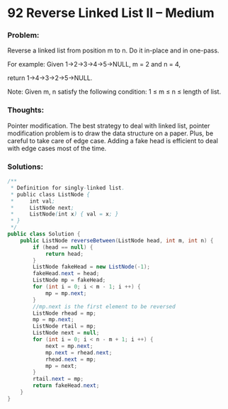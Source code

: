 # 92 Reverse Linked List II – Medium



### Problem:



Reverse a linked list from position m to n. Do it in-place and in one-pass.

For example:
Given 1->2->3->4->5->NULL, m = 2 and n = 4,

return 1->4->3->2->5->NULL.

Note:
Given m, n satisfy the following condition:
1 ≤ m ≤ n ≤ length of list.


### Thoughts:



Pointer modification. The best strategy to deal with linked list, pointer modification problem is to draw the data structure on a paper. Plus, be careful to take care of edge case. Adding a fake head is efficient to deal with edge cases most of the time.

### Solutions:


```java
/**
 * Definition for singly-linked list.
 * public class ListNode {
 *     int val;
 *     ListNode next;
 *     ListNode(int x) { val = x; }
 * }
 */
public class Solution {
    public ListNode reverseBetween(ListNode head, int m, int n) {
        if (head == null) {
            return head;
        }
        ListNode fakeHead = new ListNode(-1);
        fakeHead.next = head;
        ListNode mp = fakeHead;
        for (int i = 0; i < m - 1; i ++) {
            mp = mp.next;
        }
        //mp.next is the first element to be reversed
        ListNode rhead = mp;
        mp = mp.next;
        ListNode rtail = mp;
        ListNode next = null;
        for (int i = 0; i < n - m + 1; i ++) {
            next = mp.next;
            mp.next = rhead.next;
            rhead.next = mp;
            mp = next;
        }
        rtail.next = mp;
        return fakeHead.next;
    }
}
```